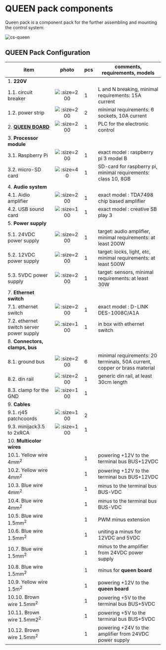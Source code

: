 # QUEEN pack components

Queen pack is a component pack for the further assembling and mounting the control system:  

![cs-queen](assets/layout/cs-queen_3dview2.png ':size=600')

## QUEEN Pack Configuration

| item                                     |                        photo                        | pcs | comments, requirements, models                                            |
|------------------------------------------|:---------------------------------------------------:|-----|---------------------------------------------------------------------------|
| 1. **220V**                              |                                                     |     |                                                                           |
| 1.1. circuit breaker                     | ![](assets/photo/circuit-breaker-1.jpg ':size=200') | 1   | L and N breaking, minimal requirements: 15A current                       |
| 1.2. power strip                         |   ![](assets/photo/power-strip2.jpg ':size=200') | 2   | minimal requirements: 6 sockets, 10A current                              |
| 2. **[QUEEN BOARD](queen_board)**        | ![](assets/layout/queen_board_mini2.png ':size=200') | 1   | PLC for the electronic control                                            |
| 3. **Processor module**                  |                                                     |     |                                                                           |
| 3.1. Raspberry Pi                        | ![](assets/photo/raspberry_pi_3_1.jpg ':size=200')  | 1   | exact model : raspberry pi 3 model B                                      |
| 3.2. micro-SD card                       |     ![](assets/photo/microsd-1.jpg ':size=40')      | 1   | SD-card for raspberry pi, minimal requirements: class 10, 8GB             |
| 4. **Audio system**                      |                                                     |     |                                                                           |
| 4.1. Aidio amplifier                     |      ![](assets/photo/tda7498.png ':size=200')      | 1   | exact model : TDA7498 chip based amplifier                                |
| 4.2. USB sound card                      |    ![](assets/photo/usb-audio-1.jpg ':size=100')    | 1   | exact model : creative SB play 3                                          |
| 5. **Power supply**                      |                                                     |     |                                                                           |
| 5.1. 24VDC power supply                  |    ![](assets/photo/12vdc-ps-1.jpg ':size=200')     | 1   | target: audio amplifier, minimal requirements: at least 200W              |
| 5.2. 12VDC power supply                  |    ![](assets/photo/12vdc-ps-1.jpg ':size=200')     | 1   | target: locks, light, etc, minimal requirements: at least 500W            |
| 5.3. 5VDC power supply                   |     ![](assets/photo/5vdc-ps-1.jpg ':size=200')     | 1   | target: sensors, minimal requirements: at least 30W                       |
| 7. **Ethernet switch**                   |                                                     |     |                                                                           |
| 7.1. ethernet switch                     |  ![](assets/photo/dlink-switch-1.jpg ':size=200')   | 1   | exact model : D-LINK DES-1008C/A1A                                        |
| 7.2. ethernet switch server power supply |   ![](assets/photo/acdc_adapter.jpg ':size=100')    | 1   | in box with ethernet switch                                               |
| 8. **Connectors, clamps, bus**           |                                                     |     |                                                                           |
| 8.1. ground bus                          |     ![](assets/photo/groundbus.jpg ':size=200')     | 6   | minimal requirements: 20 terminals, 50A current, copper or brass material |
| 8.2. din rail                            |    ![](assets/photo/din-rail-1.jpg ':size=200')     | 1   | generic din rail, at least 30cm length                                     |
| 8.3. clamp for the GND                   |      ![](assets/photo/clamp_1.jpg ':size=100')      | 1   |                                                                           |
| 9. **Cables**                            |                                                     |     |                                                                           |
| 9.1. rj45 patchcoords                    |    ![](assets/photo/patchcoord.jpg ':size=100')     | 2   |                                                                           |
| 9.3. minijack3.5 to 2xRCA                |   ![](assets/photo/minijack_2rca.jpg ':size=100')   | 1   |                                                                           |
| 10. **Multicolor wires**                 |                                                     |     |                                                                           |
| 10.1. Yellow wire 4mm<sup>2</sup>        |                                                     | 1   | powering +12V to the terminal bus BUS+12VDC                               |
| 10.2. Yellow wire 4mm<sup>2</sup>        |                                                     | 1   | powering +12V to the terminal bus BUS+12VDC                               |
| 10.3. Blue wire 4mm<sup>2</sup>          |                                                     | 1   | minus to the terminal bus BUS-VDC                                         |
| 10.4. Blue wire 4mm<sup>2</sup>          |                                                     | 1   | minus to the terminal bus BUS-VDC                                         |
| 10.5. Blue wire 1.5mm<sup>2</sup>        |                                                     | 1   | PWM minus extension                                                       |
| 10.6. Blue wire 1.5mm<sup>2</sup>        |                                                     | 1   | uniting a minus for 12VDC and 5VDC                                        |
| 10.7. Blue wire 1.5mm<sup>2</sup>        |                                                     | 1   | minus to the amplifier from 24VDC power supply                            |
| 10.8. Blue wire 1.5mm<sup>2</sup>        |                                                     | 1   | minus for **queen board**                                                 |
| 10.9. Yellow wire 1.5m<sup>2</sup>       |                                                     | 1   | powering +12V to the **queen board**                                      |
| 10.10. Brown wire 1.5mm<sup>2</sup>      |                                                     | 1   | powering +5V to the terminal bus BUS+5VDC                                 |
| 10.11. Brown wire 1.5mm2<sup>2</sup>     |                                                     | 1   | powering +5V to the terminal bus BUS+5VDC                                 |
| 10.12. Brown wire 1.5mm<sup>2</sup>      |                                                     | 1   | powering +24V to the amplifier from 24VDC power supply                    |
